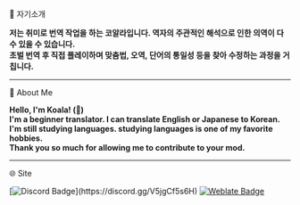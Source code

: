 
🐨 자기소개

**저는 취미로 번역 작업을 하는 코알라입니다. 역자의 주관적인 해석으로 인한 의역이 다수 있을 수 있습니다.**\
**초벌 번역 후 직접 플레이하며 맞춤법, 오역, 단어의 통일성 등을 찾아 수정하는 과정을 거칩니다.**

***

🐨 About Me

**Hello, I'm Koala! (👋)**\
**I'm a beginner translator. I can translate English or Japanese to Korean.**\
**I'm still studying languages. studying languages is one of my favorite hobbies.**\
**Thank you so much for allowing me to contribute to your mod.**

***

🌐 Site

[![Discord Badge](https://img.shields.io/badge/Koala-%237289DA.svg?&style=for-the-badge&logo=discord&logoColor=white&link=https://discord.gg/V5jgCf5s6H")](https://discord.gg/V5jgCf5s6H)
[![Weblate Badge](https://img.shields.io/badge/Weblate-2ECCAA?.svg?&style=for-the-badge&logo=weblate&logoColor=white&link=https://weblate.org/ko/)](https://weblate.org/ko/)
